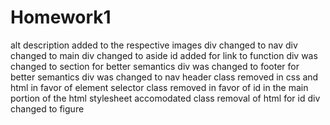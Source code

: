 # Homework1
alt description added to the respective images
div changed to nav
div changed to main
div changed to aside
id added for link to function
div was changed to section for better semantics
div was changed to footer for better semantics
div was changed to nav
header class removed in css and html in favor of element selector
class removed in favor of id in the main portion of the html 
stylesheet accomodated class removal of html for id
div changed to figure
